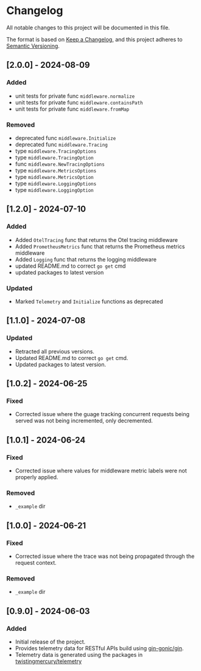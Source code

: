 # Changelog

All notable changes to this project will be documented in this file.

The format is based on [Keep a Changelog](https://keepachangelog.com/en/1.0.0/),
and this project adheres to [Semantic Versioning](https://semver.org/spec/v2.0.0.html).

## [2.0.0]  - 2024-08-09
### Added
- unit tests for private func `middleware.normalize`
- unit tests for private func `middleware.containsPath`
- unit tests for private func `middleware.fromMap`

### Removed
- deprecated func `middleware.Initialize`
- deprecated func `middleware.Tracing`
- type `middleware.TracingOptions`
- type `middleware.TracingOption`
- func `middleware.NewTracingOptions`
- type `middleware.MetricsOptions`
- type `middleware.MetricsOption`
- type `middleware.LoggingOptions`
- type `middleware.LoggingOption`

## [1.2.0]  - 2024-07-10
### Added
- Added `OtelTracing` func that returns the Otel tracing middleware
- Added `PrometheusMetrics` func that returns the Prometheus metrics middleware
- Added `Logging` func that returns the logging middleware
- updated README.md to correct `go get` cmd
- updated packages to latest version

### Updated
- Marked `Telemetry` and `Initialize` functions as deprecated

## [1.1.0]  - 2024-07-08
### Updated
- Retracted all previous versions.
- Updated README.md to correct `go get` cmd.
- Updated packages to latest version.

## [1.0.2]  - 2024-06-25
### Fixed
- Corrected issue where the guage tracking concurrent requests being served was not being incremented, only decremented.

## [1.0.1] - 2024-06-24
### Fixed
- Corrected issue where values for middleware metric labels were not properly applied.

### Removed
- `_example` dir

## [1.0.0] - 2024-06-21
### Fixed
- Corrected issue where the trace was not being propagated through the request context.

### Removed
- `_example` dir

## [0.9.0] - 2024-06-03

### Added
- Initial release of the project.
- Provides telemetry data for RESTful APIs build using [gin-gonic/gin](https://github.com/gin-gonic/gin).
- Telemetry data is generated using the packages in [twistingmercury/telemetry](https://github.com/twistingmercury/telemetry)

